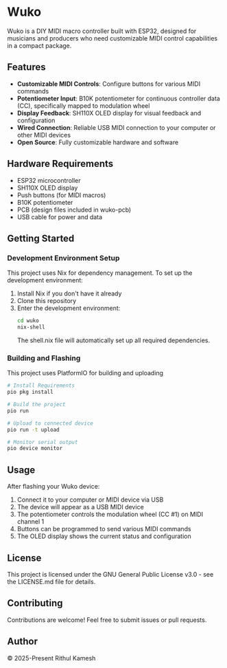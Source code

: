 # Wuko

Wuko is a DIY MIDI macro controller built with ESP32, designed for musicians and producers who need customizable MIDI control capabilities in a compact package.

## Features

- **Customizable MIDI Controls**: Configure buttons for various MIDI commands
- **Potentiometer Input**: B10K potentiometer for continuous controller data (CC), specifically mapped to modulation wheel
- **Display Feedback**: SH110X OLED display for visual feedback and configuration
- **Wired Connection**: Reliable USB MIDI connection to your computer or other MIDI devices
- **Open Source**: Fully customizable hardware and software

## Hardware Requirements

- ESP32 microcontroller
- SH110X OLED display
- Push buttons (for MIDI macros)
- B10K potentiometer
- PCB (design files included in wuko-pcb)
- USB cable for power and data

## Getting Started

### Development Environment Setup

This project uses Nix for dependency management. To set up the development environment:

1. Install Nix if you don't have it already
2. Clone this repository
3. Enter the development environment:
   ```sh
   cd wuko
   nix-shell
   ```
   The shell.nix file will automatically set up all required dependencies.

### Building and Flashing

This project uses PlatformIO for building and uploading

```sh
# Install Requirements
pio pkg install

# Build the project
pio run

# Upload to connected device
pio run -t upload

# Monitor serial output
pio device monitor
```

## Usage

After flashing your Wuko device:

1. Connect it to your computer or MIDI device via USB
2. The device will appear as a USB MIDI device
3. The potentiometer controls the modulation wheel (CC #1) on MIDI channel 1
4. Buttons can be programmed to send various MIDI commands
5. The OLED display shows the current status and configuration

## License

This project is licensed under the GNU General Public License v3.0 - see the LICENSE.md file for details.

## Contributing

Contributions are welcome! Feel free to submit issues or pull requests.

## Author

&copy; 2025-Present Rithul Kamesh
